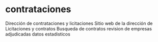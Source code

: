 # contrataciones
Dirección de contrataciones y licitaciones
Sitio web de la dirección de Licitaciones y contratos 
Busqueda de contratos
revision de empresas adjudicadas 
datos estadisticos
